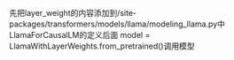先把layer_weight的内容添加到/site-packages/transformers/models/llama/modeling_llama.py中LlamaForCausalLM的定义后面 model = LlamaWithLayerWeights.from_pretrained()调用模型
